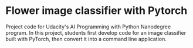 # Flower image classifier with Pytorch

Project code for Udacity's AI Programming with Python Nanodegree program. In this project, students first develop code for an image classifier built with PyTorch, then convert it into a command line application.
